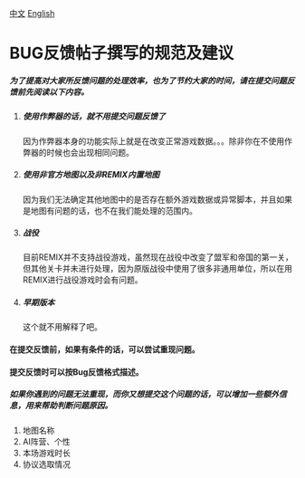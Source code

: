 [中文](https://github.com/Dr-WeiAL/RedAlert3-Remix/blob/main/README.md) [English](https://github.com/Dr-WeiAL/RedAlert3-Remix/blob/main/English.md)

# BUG反馈帖子撰写的规范及建议

##### 为了提高对大家所反馈问题的处理效率，也为了节约大家的时间，请在提交问题反馈前先阅读以下内容。

1. ##### 使用作弊器的话，就不用提交问题反馈了

   因为作弊器本身的功能实际上就是在改变正常游戏数据。。。除非你在不使用作弊器的时候也会出现相同问题。

2. ##### 使用非官方地图以及非REMIX内置地图

   因为我们无法确定其他地图中的是否存在额外游戏数据或异常脚本，并且如果是地图有问题的话，也不在我们能处理的范围内。

3. ##### 战役

   目前REMIX并不支持战役游戏，虽然现在战役中改变了盟军和帝国的第一关，但其他关卡并未进行处理，因为原版战役中使用了很多非通用单位，所以在用REMIX进行战役游戏时会有问题。

4. ##### 早期版本

   这个就不用解释了吧。



#### 在提交反馈前，如果有条件的话，可以尝试重现问题。

#### 提交反馈时可以按Bug反馈格式描述。

##### 如果你遇到的问题无法重现，而你又想提交这个问题的话，可以增加一些额外信息，用来帮助判断问题原因。

1. 地图名称
2. AI阵营、个性
3. 本场游戏时长
4. 协议选取情况
